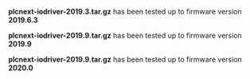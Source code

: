
**plcnext-iodriver-2019.3.tar.gz** has been tested up to firmware version **2019.6.3**

**plcnext-iodriver-2019.9.tar.gz** has been tested up to firmware version **2019.9**

**plcnext-iodriver-2019.9.tar.gz** has been tested up to firmware version **2020.0**